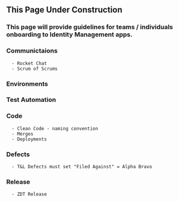 ## This Page Under Construction

### This page will provide guidelines for teams / individuals onboarding to Identity Management apps.

###
### Communictaions
      - Rocket Chat
      - Scrum of Scrums

### Environments


### Test Automation
### Code
      - Clean Code - naming convention
      - Merges
      - Deployments
### Defects
      - T&L Defects must set "Filed Against" = Alpha Bravo
### Release
      - ZDT Release




